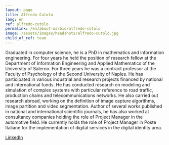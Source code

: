 ```yaml
---
layout: page
title: Alfredo Cutolo
lang: en
ref: alfredo-cutolo
permalink: /en/about-us/bio/alfredo-cutolo
image: /assets/images/headshots/alfredo-cutolo.jpg
child_of_ref: team
---
```


Graduated in computer science, he is a PhD in mathematics and information engineering. For four years he held the position of research fellow at the Department of Information Engineering and Applied Mathematics of the University of Salerno. For three years he was a contract professor at the Faculty of Psychology of the Second University of Naples. He has participated in various industrial and research projects financed by national and international funds. He has conducted research on modeling and simulation of complex systems with particular reference to road traffic, production chains and telecommunications networks. He also carried out research abroad, working on the definition of image capture algorithms, image partition and video segmentation. Author of several works published in national and international scientific journals, he has also worked at consultancy companies holding the role of Project Manager in the automotive field. He currently holds the role of Project Manager in Poste Italiane for the implementation of digital services in the digital identity area.

[LinkedIn](https://www.linkedin.com/in/alfredo-cutolo-7b288953/)
